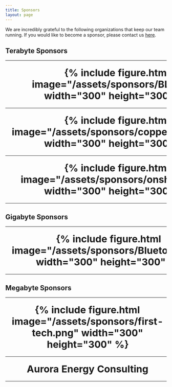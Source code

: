 ```yaml
---
title: Sponsors
layout: page
---
```


<style>
th {
  padding: 20px;
  font-size: 30px;
  text-align: center;
}
</style>

We are incredibly grateful to the following organizations that keep our team running. If you would like to become a sponsor, please contact us [here](mailto:team7461@gmail.com).

<h2>Terabyte Sponsors</h2>
<table>
    <tr>
    <th>
        {% include figure.html image="/assets/sponsors/BLR.png" width="300" height="300" %}
    </th>
    <th>
        {% include figure.html image="/assets/sponsors/microsoft.png"  width="300" height="300" %}
    </th>
    </tr>
    <tr>
        <th>
            {% include figure.html image="/assets/sponsors/copperforge.png"  width="300" height="300" %}
        </th>
        <th>
            {% include figure.html image="/assets/sponsors/firstwa.png"  width="300" height="300" %}
        </th>
    </tr>
    <tr>
        <th>
            {% include figure.html image="/assets/sponsors/onshape.png"  width="300" height="300" %}
        </th>
    </tr>
</table>

<h2>Gigabyte Sponsors</h2>
<table>
    <tr>
        <th>
         {% include figure.html image="/assets/sponsors/Bluetooth.jpg"  width="300" height="300" %}
         </th>
    </tr>
</table>

<h2>Megabyte Sponsors</h2>
<table>
    <tr>
        <th>
         {% include figure.html image="/assets/sponsors/first-tech.png"  width="300" height="300" %}
        </th>
        <th>
         {% include figure.html image="/assets/sponsors/playlive.png"  width="300" height="300" %}
        </th>
    </tr>
    <tr>
        <th>
            Aurora Energy Consulting
        </th>
        <th>
            Tuan and Tuyet Team
        </th>
    </tr>
</table>
